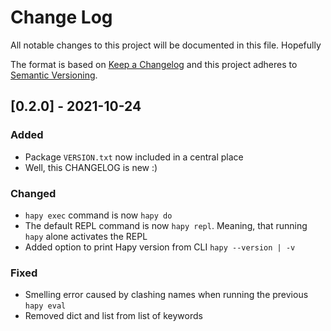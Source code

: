 # Change Log
All notable changes to this project will be documented in this file. Hopefully

The format is based on [Keep a Changelog](http://keepachangelog.com/)
and this project adheres to [Semantic Versioning](http://semver.org/).

## [0.2.0] - 2021-10-24

### Added
- Package `VERSION.txt` now included in a central place
- Well, this CHANGELOG is new :)

### Changed
- `hapy exec` command is now `hapy do`
- The default REPL command is now `hapy repl`. Meaning, that running `hapy` alone activates the REPL
- Added option to print Hapy version from CLI `hapy --version | -v`

### Fixed
- Smelling error caused by clashing names when running the previous `hapy eval`
- Removed dict and list from list of keywords
